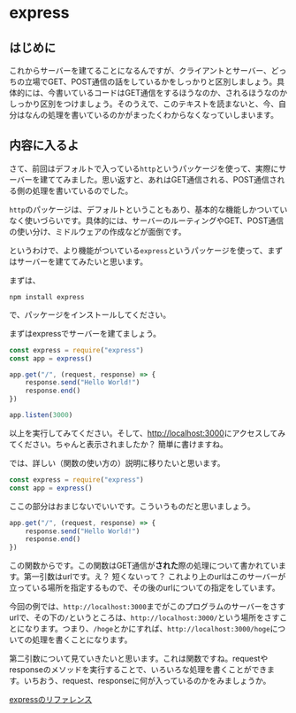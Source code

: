 # express

## はじめに
これからサーバーを建てることになるんですが、クライアントとサーバー、どっちの立場でGET、POST通信の話をしているかをしっかりと区別しましょう。具体的には、今書いているコードはGET通信をするほうなのか、されるほうなのかしっかり区別をつけましょう。そのうえで、このテキストを読まないと、今、自分はなんの処理を書いているのかがまったくわからなくなっていしまいます。 

## 内容に入るよ

さて、前回はデフォルトで入っている`http`というパッケージを使って、実際にサーバーを建ててみました。思い返すと、あれはGET通信される、POST通信される側の処理を書いているのでした。

`http`のパッケージは、デフォルトということもあり、基本的な機能しかついていなく使いづらいです。具体的には、サーバーのルーティングやGET、POST通信の使い分け、ミドルウェアの作成などが面倒です。

というわけで、より機能がついている`express`というパッケージを使って、まずはサーバーを建ててみたいと思います。

まずは、
```
npm install express
```
で、パッケージをインストールしてください。

まずはexpressでサーバーを建てましょう。

```javascript
const express = require("express")
const app = express()

app.get("/", (request, response) => {
    response.send("Hello World!")
    response.end()
})

app.listen(3000)
```

以上を実行してみてください。そして、[http://localhost:3000](http://localhost:3000)にアクセスしてみてください。ちゃんと表示されましたか？ 簡単に書けますね。

では、詳しい（関数の使い方の）説明に移りたいと思います。

```javascript
const express = require("express")
const app = express()
```
ここの部分はおまじないでいいです。こういうものだと思いましょう。

```javascript
app.get("/", (request, response) => {
    response.send("Hello World!")
    response.end()
})
```
この関数からです。この関数はGET通信が**された**際の処理について書かれています。第一引数はurlです。え？ 短くないって？ これより上のurlはこのサーバーが立っている場所を指定するもので、その後のurlについての指定をしています。

今回の例では、`http://localhost:3000`までがこのプログラムのサーバーをさすurlで、その下の`/`というところは、`http://localhost:3000/`という場所をさすことになります。つまり、`/hoge`とかにすれば、`http://localhost:3000/hoge`についての処理を書くことになります。

第二引数について見ていきたいと思います。これは関数ですね。requestやresponseのメソッドを実行することで、いろいろな処理を書くことができます。いちおう、request、responseに何が入っているのかをみましょうか。

[expressのリファレンス]()


